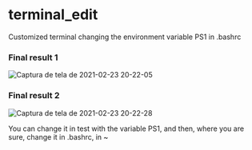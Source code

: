 # terminal_edit
Customized terminal changing the environment variable PS1 in .bashrc 

### Final result 1
![Captura de tela de 2021-02-23 20-22-05](https://user-images.githubusercontent.com/52335972/108921457-23168000-7615-11eb-9a81-5d4a0cf60b76.png)


### Final result 2
![Captura de tela de 2021-02-23 20-22-28](https://user-images.githubusercontent.com/52335972/108921427-17c35480-7615-11eb-9131-c56cb17b1e75.png)



You can change it in test with the variable PS1, and then, where you are sure, change it in .bashrc, in ~
